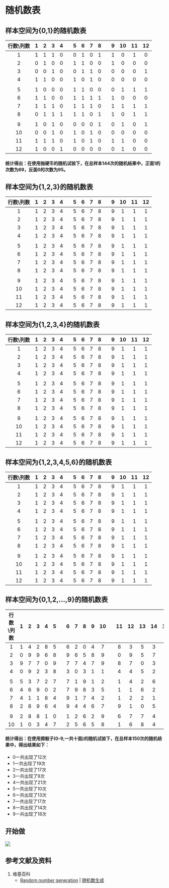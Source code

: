 # 随机数表

## 样本空间为{0,1}的随机数表

|行数\列数| 1 | 2 | 3 | 4 || 5 | 6 | 7 | 8 || 9 | 10 | 11 | 12 |
| :----: |:-:|:-:|:-:|:-:|:-:|:-:|:-:|:-:|:-:|:-:|:-:|:-:|:-:|:-:|
|    1   | 1 | 1 | 1 | 0 || 0 | 1 | 0 | 1 || 1 | 0 | 1 | 0 |
|    2   | 0 | 1 | 0 | 0 || 1 | 1 | 0 | 0 || 1 | 0 | 0 | 0 |
|    3   | 0 | 0 | 1 | 0 || 0 | 1 | 1 | 0 || 0 | 0 | 0 | 1 |
|    4   | 1 | 1 | 0 | 0 || 1 | 0 | 1 | 0 || 0 | 0 | 0 | 0 |
|        |   |   |   |   ||   |   |   |   ||   |   |   |   |
|    5   | 1 | 0 | 0 | 0 || 1 | 1 | 0 | 0 || 0 | 1 | 1 | 1 |
|    6   | 1 | 1 | 0 | 0 || 1 | 1 | 1 | 1 || 1 | 0 | 0 | 0 |
|    7   | 1 | 1 | 1 | 0 || 1 | 1 | 1 | 0 || 1 | 1 | 1 | 1 |
|    8   | 0 | 1 | 1 | 1 || 1 | 1 | 0 | 1 || 1 | 0 | 1 | 1 |
|        |   |   |   |   ||   |   |   |   ||   |   |   |   |
|    9   | 1 | 0 | 1 | 0 || 0 | 0 | 0 | 1 || 0 | 1 | 0 | 1 |
|   10   | 0 | 0 | 1 | 0 || 1 | 0 | 1 | 0 || 0 | 0 | 0 | 0 |
|   11   | 1 | 1 | 1 | 0 || 1 | 0 | 1 | 0 || 1 | 1 | 0 | 0 |
|   12   | 1 | 0 | 0 | 1 || 0 | 0 | 0 | 0 || 0 | 1 | 0 | 0 |

#### 统计得出：在使用抛硬币的随机试验下，在总样本144次的随机结果中，正面1的次数为69，反面0的次数为95。

## 样本空间为{1,2,3}的随机数表

|行数\列数| 1 | 2 | 3 | 4 || 5 | 6 | 7 | 8 || 9 | 10 | 11 | 12 |
| :----: |:-:|:-:|:-:|:-:|:-:|:-:|:-:|:-:|:-:|:-:|:-:|:-:|:-:|:-:|
|    1   | 1 | 2 | 3 | 4 || 5 | 6 | 7 | 8 || 9 | 1 | 1 | 1 |
|    2   | 1 | 2 | 3 | 4 || 5 | 6 | 7 | 8 || 9 | 1 | 1 | 1 |
|    3   | 1 | 2 | 3 | 4 || 5 | 6 | 7 | 8 || 9 | 1 | 1 | 1 |
|    4   | 1 | 2 | 3 | 4 || 5 | 6 | 7 | 8 || 9 | 1 | 1 | 1 |
|        |   |   |   |   ||   |   |   |   ||   |   |   |   |
|    5   | 1 | 2 | 3 | 4 || 5 | 6 | 7 | 8 || 9 | 1 | 1 | 1 |
|    6   | 1 | 2 | 3 | 4 || 5 | 6 | 7 | 8 || 9 | 1 | 1 | 1 |
|    7   | 1 | 2 | 3 | 4 || 5 | 6 | 7 | 8 || 9 | 1 | 1 | 1 |
|    8   | 1 | 2 | 3 | 4 || 5 | 6 | 7 | 8 || 9 | 1 | 1 | 1 |
|        |   |   |   |   ||   |   |   |   ||   |   |   |   |
|    9   | 1 | 2 | 3 | 4 || 5 | 6 | 7 | 8 || 9 | 1 | 1 | 1 |
|   10   | 1 | 2 | 3 | 4 || 5 | 6 | 7 | 8 || 9 | 1 | 1 | 1 |
|   11   | 1 | 2 | 3 | 4 || 5 | 6 | 7 | 8 || 9 | 1 | 1 | 1 |
|   12   | 1 | 2 | 3 | 4 || 5 | 6 | 7 | 8 || 9 | 1 | 1 | 1 |

## 样本空间为{1,2,3,4}的随机数表

|行数\列数| 1 | 2 | 3 | 4 || 5 | 6 | 7 | 8 || 9 | 10 | 11 | 12 |
| :----: |:-:|:-:|:-:|:-:|:-:|:-:|:-:|:-:|:-:|:-:|:-:|:-:|:-:|:-:|
|    1   | 1 | 2 | 3 | 4 || 5 | 6 | 7 | 8 || 9 | 1 | 1 | 1 |
|    2   | 1 | 2 | 3 | 4 || 5 | 6 | 7 | 8 || 9 | 1 | 1 | 1 |
|    3   | 1 | 2 | 3 | 4 || 5 | 6 | 7 | 8 || 9 | 1 | 1 | 1 |
|    4   | 1 | 2 | 3 | 4 || 5 | 6 | 7 | 8 || 9 | 1 | 1 | 1 |
|        |   |   |   |   ||   |   |   |   ||   |   |   |   |
|    5   | 1 | 2 | 3 | 4 || 5 | 6 | 7 | 8 || 9 | 1 | 1 | 1 |
|    6   | 1 | 2 | 3 | 4 || 5 | 6 | 7 | 8 || 9 | 1 | 1 | 1 |
|    7   | 1 | 2 | 3 | 4 || 5 | 6 | 7 | 8 || 9 | 1 | 1 | 1 |
|    8   | 1 | 2 | 3 | 4 || 5 | 6 | 7 | 8 || 9 | 1 | 1 | 1 |
|        |   |   |   |   ||   |   |   |   ||   |   |   |   |
|    9   | 1 | 2 | 3 | 4 || 5 | 6 | 7 | 8 || 9 | 1 | 1 | 1 |
|   10   | 1 | 2 | 3 | 4 || 5 | 6 | 7 | 8 || 9 | 1 | 1 | 1 |
|   11   | 1 | 2 | 3 | 4 || 5 | 6 | 7 | 8 || 9 | 1 | 1 | 1 |
|   12   | 1 | 2 | 3 | 4 || 5 | 6 | 7 | 8 || 9 | 1 | 1 | 1 |

## 样本空间为{1,2,3,4,5,6}的随机数表

|行数\列数| 1 | 2 | 3 | 4 || 5 | 6 | 7 | 8 || 9 | 10 | 11 | 12 |
| :----: |:-:|:-:|:-:|:-:|:-:|:-:|:-:|:-:|:-:|:-:|:-:|:-:|:-:|:-:|
|    1   | 1 | 2 | 3 | 4 || 5 | 6 | 7 | 8 || 9 | 1 | 1 | 1 |
|    2   | 1 | 2 | 3 | 4 || 5 | 6 | 7 | 8 || 9 | 1 | 1 | 1 |
|    3   | 1 | 2 | 3 | 4 || 5 | 6 | 7 | 8 || 9 | 1 | 1 | 1 |
|    4   | 1 | 2 | 3 | 4 || 5 | 6 | 7 | 8 || 9 | 1 | 1 | 1 |
|        |   |   |   |   ||   |   |   |   ||   |   |   |   |
|    5   | 1 | 2 | 3 | 4 || 5 | 6 | 7 | 8 || 9 | 1 | 1 | 1 |
|    6   | 1 | 2 | 3 | 4 || 5 | 6 | 7 | 8 || 9 | 1 | 1 | 1 |
|    7   | 1 | 2 | 3 | 4 || 5 | 6 | 7 | 8 || 9 | 1 | 1 | 1 |
|    8   | 1 | 2 | 3 | 4 || 5 | 6 | 7 | 8 || 9 | 1 | 1 | 1 |
|        |   |   |   |   ||   |   |   |   ||   |   |   |   |
|    9   | 1 | 2 | 3 | 4 || 5 | 6 | 7 | 8 || 9 | 1 | 1 | 1 |
|   10   | 1 | 2 | 3 | 4 || 5 | 6 | 7 | 8 || 9 | 1 | 1 | 1 |
|   11   | 1 | 2 | 3 | 4 || 5 | 6 | 7 | 8 || 9 | 1 | 1 | 1 |
|   12   | 1 | 2 | 3 | 4 || 5 | 6 | 7 | 8 || 9 | 1 | 1 | 1 |

## 样本空间为{0,1,2,...,9}的随机数表

|行数\列数| 1 | 2 | 3 | 4 | 5 || 6 | 7 | 8 | 9 | 10 || 11 | 12 | 13 | 14 | 15 |
| :----: |:-:|:-:|:-:|:-:|:-:|:-:|:-:|:-:|:-:|:-:|:-:|:-:|:-:|:-:|:-:|:-:|:-:|
|    1   | 1 | 4 | 2 | 8 | 5 || 6 | 2 | 0 | 4 | 7  || 8 | 3 | 5 | 3 | 4 |
|    2   | 0 | 9 | 9 | 6 | 8 || 9 | 6 | 5 | 8 | 9  || 0 | 9 | 5 | 7 | 9 |
|    3   | 9 | 7 | 7 | 0 | 9 || 7 | 7 | 4 | 7 | 9  || 8 | 7 | 0 | 3 | 4 |
|    4   | 0 | 9 | 2 | 3 | 8 || 3 | 0 | 3 | 1 | 1  || 4 | 4 | 5 | 2 | 4 |
|        |   |   |   |   |   ||   |   |   |   |    ||   |   |   |   |   |
|    5   | 5 | 3 | 7 | 2 | 7 || 7 | 1 | 9 | 1 | 2  || 1 | 4 | 2 | 6 | 4 |
|    6   | 4 | 6 | 9 | 0 | 2 || 7 | 9 | 8 | 3 | 5  || 1 | 1 | 6 | 2 | 4 |
|    7   | 4 | 1 | 1 | 8 | 4 || 9 | 1 | 7 | 4 | 2  || 1 | 2 | 2 | 1 | 8 |
|    8   | 2 | 8 | 9 | 6 | 4 || 9 | 4 | 4 | 6 | 7  || 9 | 1 | 0 | 5 | 6 |
|        |   |   |   |   |   ||   |   |   |   |    ||   |   |   |   |   |
|    9   | 2 | 8 | 8 | 1 | 0 || 1 | 2 | 6 | 2 | 9  || 6 | 7 | 7 | 4 | 1 |
|    10  | 1 | 0 | 3 | 4 | 7 || 2 | 5 | 6 | 5 | 8  || 1 | 6 | 8 | 4 | 0 |

#### 统计得出：在使用掷骰子(0-9,一共十面)的随机试验下，在总样本150次的随机结果中，得出结果如下：
- 0一共出现了12次
- 1一共出现了19次
- 2一共出现了17次
- 3一共出现了9次
- 4一共出现了21次
- 5一共出现了10次
- 6一共出现了13次
- 7一共出现了17次
- 8一共出现了14次
- 9一共出现了18次

## 开始做

![](/images/统计/获取和生成数据/随机数表/1a1.jpg)

## 参考文献及资料

1. 维基百科
	- [Random number generation](https://en.wikipedia.org/wiki/Random_number_generation) | [随机数生成](https://en.wikipedia.org/wiki/随机数生成) 

